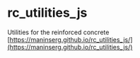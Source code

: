 # rc_utilities_js
Utilities for the reinforced concrete
[https://maninserg.github.io/rc_utilities_js/](https://maninserg.github.io/rc_utilities_js/)
